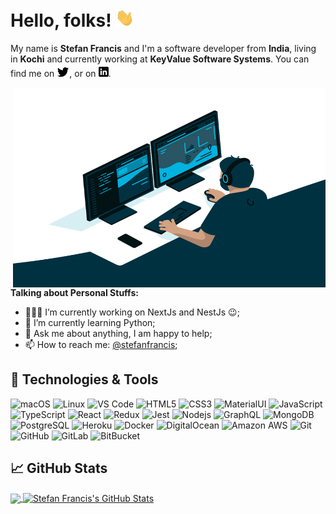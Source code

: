 # Hello, folks! <img src="https://raw.githubusercontent.com/stefanfrancis93/stefanfrancis93/main/wave.gif" width="30px">

My name is **Stefan Francis** and I'm a software developer from **India**, living in **Kochi** and currently working at **KeyValue Software Systems**. You can find me on [![Twitter][1.2]][1],  or on [![LinkedIn][3.2]][3].

<img align="right" alt="GIF" src="https://github.com/stefanfrancis93/stefanfrancis93/blob/main/code.gif?raw=true" width="500" height="320" />
  
**Talking about Personal Stuffs:**

- 👨🏽‍💻 I’m currently working on NextJs and NestJs :wink:;
- 🌱 I’m currently learning Python; 
- 💬 Ask me about anything, I am happy to help;
- 📫 How to reach me: [@stefanfrancis][1];

## 🔧 Technologies & Tools
![macOS](https://img.shields.io/badge/-macOS-black?style=flat-square&logo=apple)
![Linux](https://img.shields.io/badge/-macOS-black?style=flat-square&logo=linux)
![VS Code](https://img.shields.io/badge/-VS_Code-black?style=flat-square&logo=visual-studio-code&logoColor=0078d7)
![HTML5](https://img.shields.io/badge/-HTML5-E34F26?style=flat-square&logo=html5&logoColor=white)
![CSS3](https://img.shields.io/badge/-CSS3-1572B6?style=flat-square&logo=css3)
![MaterialUI](https://img.shields.io/badge/-Material_UI-black?style=flat-square&logo=material-UI&logoColor=blue)
![JavaScript](https://img.shields.io/badge/-JavaScript-black?style=flat-square&logo=javascript)
![TypeScript](https://img.shields.io/badge/-TypeScript-007ACC?style=flat-square&logo=typescript)
![React](https://img.shields.io/badge/-React-black?style=flat-square&logo=react)
![Redux](https://img.shields.io/badge/-Redux-black?style=flat-square&logo=redux&logoColor=white&color=764abc)
![Jest](https://img.shields.io/badge/-Jest-informational?style=flat-square&logo=jest&logoColor=white&color=c53d16)
![Nodejs](https://img.shields.io/badge/-Nodejs-black?style=flat-square&logo=Node.js)
![GraphQL](https://img.shields.io/badge/-GraphQL-E10098?style=flat-square&logo=graphql)
![MongoDB](https://img.shields.io/badge/-MongoDB-black?style=flat-square&logo=mongodb)
![PostgreSQL](https://img.shields.io/badge/-PostgreSQL-336791?style=flat-square&logo=postgresql)
![Heroku](https://img.shields.io/badge/-Heroku-430098?style=flat-square&logo=heroku)
![Docker](https://img.shields.io/badge/-Docker-black?style=flat-square&logo=docker)
![DigitalOcean](https://img.shields.io/badge/-Digital%20Ocean-darkblue?style=flat-square&logo=digitalocean)
![Amazon AWS](https://img.shields.io/badge/Amazon%20AWS-232F3E?style=flat-square&logo=amazon-aws)
![Git](https://img.shields.io/badge/-Git-black?style=flat-square&logo=git)
![GitHub](https://img.shields.io/badge/-GitHub-181717?style=flat-square&logo=github)
![GitLab](https://img.shields.io/badge/-GitLab-FCA121?style=flat-square&logo=gitlab)
![BitBucket](https://img.shields.io/badge/-BitBucket-darkblue?style=flat-square&logo=bitbucket)


## &#x1f4c8; GitHub Stats

<a href="https://github.com/stefanfrancis93/stefanfrancis93">
  <img align="center" src="https://github-readme-stats.vercel.app/api/top-langs/?username=stefanfrancis93&hide=java,html&theme=material-palenight" />
</a>
<a href="https://github.com/stefanfrancis93/stefanfrancis93">
  <img align="center" src="https://github-readme-stats.vercel.app/api?username=stefanfrancis93&show_icons=true&line_height=27&count_private=true&theme=material-palenight" alt="Stefan Francis's GitHub Stats" />
</a>

<!-- links to social media icons -->

<!-- icons without padding -->

[1.2]: https://raw.githubusercontent.com/stefanfrancis93/stefanfrancis93/main/wWzX9uB.png (twitter icon without padding)
[2.2]: https://raw.githubusercontent.com/stefanfrancis93/stefanfrancis93/main/9I6NRUm.png (github icon without padding)
[3.2]: https://raw.githubusercontent.com/stefanfrancis93/stefanfrancis93/main/linkedin-3-16.png (LinkedIn icon without padding)

<!-- links to your social media accounts -->

[1]: https://twitter.com/stefanfrancis93/
[2]: https://github.com/stefanfrancis93/
[3]: https://www.linkedin.com/in/stefanfrancis/
